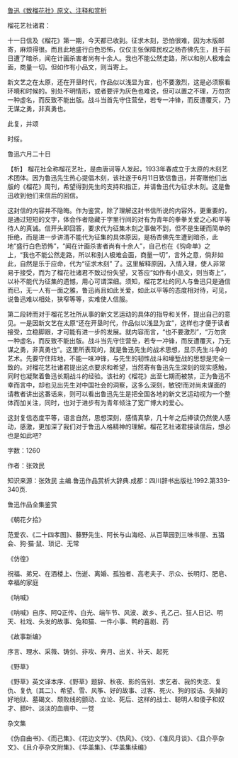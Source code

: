 [鲁迅《致榴花社》原文、注释和赏析](https://www.vrrw.net/wx/9465.html)

榴花艺社诸君：

十一日信及《榴花》第一期，今天都已收到。征求木刻，恐怕很难，因为木版邮寄，麻烦得很。而且此地盛行白色恐怖，仅仅主张保障民权之杨杏佛先生，且于前日遭了暗杀，闻在计画杀害者尚有十余人。我也不能公然走路，所以和别人极难会面，商量一切。但如作有小品文，则当寄上。

新文艺之在太原，还在开垦时代，作品似以浅显为宜，也不要激烈，这是必须察看环境和时候的。别处不明情形，或者要评为灰色也难说，但可以置之不理，万勿贪一种虚名，而反致不能出版。战斗当首先守住营垒，若专一冲锋，而反遭覆灭，乃无谋之勇，非真勇也。

此复，并颂

时绥。

鲁迅六月二十日



【析】 榴花社全称榴花艺社，是由唐诃等人发起，1933年春成立于太原的木刻艺术团体。因为鲁迅先生热心提倡木刻，该社遂于6月11日致信鲁迅，并寄赠他们出版的《榴花》周刊，希望得到先生的支持和指正，并请鲁迅代为征求木刻。这是鲁迅收到他们来信后的回信。

这封信的内容并不隐晦。作为鉴赏，除了理解这封书信所说的内容外，更重要的，是通过短短的文字，体会作者隐藏于字里行间的对有为青年的拳拳关爱之心和平等待人的真诚。信开头即回答，要求代为征集木刻之事做不到，但不是生硬而简单的拒绝，而是进一步讲清不能代为征集的具体原因，是杨杏佛先生遭到暗杀，此地“盛行白色恐怖”，“闻在计画杀害者尚有十余人”，自己也在《钩命单》之上，“我也不能公然走路，所以和别人极难会面，商量一切”，言外之意，倘非如此，自然是乐于应命，代为“征求木刻” 了。这里解释原因，入情入理，使人非常易于接受，而为了榴花社诸君不致过份失望，又答应“如作有小品文，则当寄上”，以补不能代为征集的遗憾，用心可谓深细。须知，榴花艺社的同人与鲁迅只是通信而已，无一人有一面之雅，鲁迅尚且如此关爱，如此以平等的态度相对待，可见，说鲁迅难以相处，狭窄等等，实难使人信服。

第二段转而对于榴花艺社所从事的新文艺运动的具体的指导和关怀，提出自己的意见。一是因新文艺在太原“还在开垦时代，作品似以浅显为宜”，这样也才便于读者接受，立稳脚跟，才可能有进一步的发展。就内容而言，“也不要激烈”，“万勿贪一种虚名，而反致不能出版。战斗当先守住营垒，若专一冲锋，而反遭覆灭，乃无谋之勇，非真勇也”。这里所表现的，就是鲁迅先生的战术思想，显示先生斗争的艺术。先要守住阵地，不能一味冲锋，与先生的韧性战斗和壕堑战的思想是完全一致的。对榴花艺社诸君提出这点要求和希望，当然寄有鲁迅先生深刻的现实感触，同时也凝聚着鲁迅长期战斗的经验。该社的《榴花》出至七期而被禁，正为鲁迅不幸而言中，却也见出先生对中国社会的洞察，这多么深刻，敏锐!而对尚未谋面的请教者讲出这番话来，则可以看出鲁迅先生是把全国各地的新文艺运动视为一个整体而加关注，同时，也对于进步有为青年倾注了宽广博大的爱心。

这封复信态度平等，语言自然，思想深刻，感情真挚，几十年之后捧读仍然使人感动，感激，更加深了我们对于鲁迅人格精神的理解。榴花艺社诸君接读信后，想必也是如此吧?

字数：1260

作者：张效民

知识来源：张效民 主编.鲁迅作品赏析大辞典.成都：四川辞书出版社.1992.第339-340页.

鲁迅作品全集鉴赏

《朝花夕拾》

范爱农、《二十四孝图》、藤野先生、阿长与山海经、从百草园到三味书屋、五猖会、狗·猫·鼠、琐记、无常

《仿徨》

祝福、弟兄、在酒楼上、伤逝、离婚、孤独者、高老夫子、示众、长明灯、肥皂、幸福的家庭

《呐喊》

《呐喊》自序、阿Q正传、白光、端午节、风波、故乡、孔乙己、狂人日记、明天、社戏、头发的故事、兔和猫、一件小事、鸭的喜剧、药

《故事新编》

序言、理水、采薇、铸剑、非攻、奔月、出关、补天、起死

《野草》

《野草》英文译本序、《野草》题辞、秋夜、影的告别、求乞者、我的失恋、复仇、复仇〔其二〕、希望、雪、风筝、好的故事、过客、死火、狗的驳诘、失掉的好地狱、墓碣文、颓败线的颤动、立论、死后、这样的战士、聪明人和傻子和奴才、腊叶、淡淡的血痕中、一觉

杂文集

《伪自由书》、《而己集》、《花边文学》、《热风》、《坟》、《准风月谈》、《且介亭杂文》、《且介亭杂文附集》、《华盖集》、《华盖集续编》

